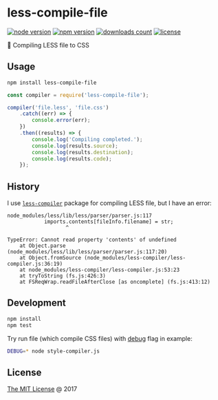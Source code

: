 # less-compile-file

[![node version](https://img.shields.io/node/v/less-compile-file.svg)](https://www.npmjs.com/package/less-compile-file)
[![npm version](https://badge.fury.io/js/less-compile-file.svg)](https://badge.fury.io/js/less-compile-file)
[![downloads count](https://img.shields.io/npm/dt/less-compile-file.svg)](https://www.npmjs.com/package/less-compile-file)
[![license](https://img.shields.io/npm/l/less-compile-file.svg)](https://piecioshka.mit-license.org)

:hammer: Compiling LESS file to CSS

## Usage

```bash
npm install less-compile-file
```

```javascript
const compiler = require('less-compile-file');

compiler('file.less', 'file.css')
    .catch((err) => {
        console.error(err);
    })
    .then((results) => {
        console.log('Compiling completed.');
        console.log(results.source);
        console.log(results.destination);
        console.log(results.code);
    });
```

## History

I use [`less-compiler`](https://www.npmjs.com/package/less-compiler) package
for compiling LESS file, but I have an error:

```
node_modules/less/lib/less/parser/parser.js:117
            imports.contents[fileInfo.filename] = str;
                   ^

TypeError: Cannot read property 'contents' of undefined
    at Object.parse (node_modules/less/lib/less/parser/parser.js:117:20)
    at Object.fromSource (node_modules/less-compiler/less-compiler.js:36:19)
    at node_modules/less-compiler/less-compiler.js:53:23
    at tryToString (fs.js:426:3)
    at FSReqWrap.readFileAfterClose [as oncomplete] (fs.js:413:12)
```

## Development

```bash
npm install
npm test
```

Try run file (which compile CSS files) with [debug](https://www.npmjs.com/package/debug)
flag in example:

```bash
DEBUG=* node style-compiler.js
```

## License

[The MIT License](https://piecioshka.mit-license.org) @ 2017
